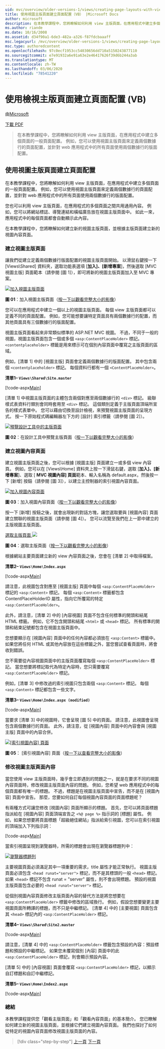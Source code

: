 ```yaml
---
uid: mvc/overview/older-versions-1/views/creating-page-layouts-with-view-master-pages-vb
title: 使用視圖主版頁面建立頁面配置（VB） |Microsoft Docs
author: microsoft
description: 在本教學課程中，您將瞭解如何利用 view 主版頁面，在應用程式中建立多個頁面的一般頁面配置。 您可以使用 。
ms.author: riande
ms.date: 10/16/2008
ms.assetid: d34f90a1-6de3-482a-a326-f87fdcbaaaff
msc.legacyurl: /mvc/overview/older-versions-1/views/creating-page-layouts-with-view-master-pages-vb
msc.type: authoredcontent
ms.openlocfilehash: 97c0ecf1953cc54030656dd710a5150243877110
ms.sourcegitcommit: e7e91932a6e91a63e2e46417626f39d6b244a3ab
ms.translationtype: MT
ms.contentlocale: zh-TW
ms.lasthandoff: 03/06/2020
ms.locfileid: "78541220"
---
```

# <a name="creating-page-layouts-with-view-master-pages-vb"></a>使用檢視主版頁面建立頁面配置 (VB)

由[Microsoft](https://github.com/microsoft)

[下載 PDF](https://download.microsoft.com/download/e/f/3/ef3f2ff6-7424-48f7-bdaa-180ef64c3490/ASPNET_MVC_Tutorial_12_VB.pdf)

> 在本教學課程中，您將瞭解如何利用 view 主版頁面，在應用程式中建立多個頁面的一般頁面配置。 例如，您可以使用視圖主版頁面來定義兩個數據行的頁面配置，並針對 web 應用程式中的所有頁面使用兩個數據行的版面配置。

## <a name="creating-page-layouts-with-view-master-pages"></a>使用視圖主版頁面建立頁面配置

在本教學課程中，您將瞭解如何利用 view 主版頁面，在應用程式中建立多個頁面的一般頁面配置。 例如，您可以使用視圖主版頁面來定義兩個數據行的頁面配置，並針對 web 應用程式中的所有頁面使用兩個數據行的版面配置。

您也可以利用 view 主版頁面，在應用程式的多個頁面之間共用通用內容。 例如，您可以將網站標誌、導覽連結和橫幅廣告放在視圖主版頁面中。 如此一來，應用程式中的每個頁面都會自動顯示此內容。

在本教學課程中，您將瞭解如何建立新的視圖主版頁面，並根據主版頁面建立新的視圖內容頁面。

### <a name="creating-a-view-master-page"></a>建立視圖主版頁面

讓我們從建立定義兩個數據行版面配置的視圖主版頁面開始。 以滑鼠右鍵按一下 [Views\Shared] 資料夾，選取功能表選項 [**加入]、[新增專案**]，然後選取 [MVC 視圖主版] 頁面範本（請參閱 [圖 1]），即可將新的視圖主版頁面加入至 MVC 專案。

[![加入視圖主版頁面](creating-page-layouts-with-view-master-pages-vb/_static/image2.png)](creating-page-layouts-with-view-master-pages-vb/_static/image1.png)

**圖 01**：加入視圖主版頁面（[按一下以觀看完整大小的影像](creating-page-layouts-with-view-master-pages-vb/_static/image3.png)）

您可以在應用程式中建立一個以上的視圖主版頁面。 每個 view 主版頁面都可以定義不同的頁面配置。 例如，您可能想要讓特定頁面具有兩個數據行的配置，而其他頁面具有三個數據行的版面配置。

視圖主版頁面看起來非常類似標準的 ASP.NET MVC 視圖。 不過，不同于一般的視圖，視圖主版頁面包含一個或多個 `<asp:ContentPlaceHolder>` 標記。 `<contentplaceholder>` 標籤是用來標示可在個別內容頁面中覆寫之主版頁面的區域。

例如，[清單 1] 中的 [視圖主版] 頁面會定義兩個數據行的版面配置。 其中包含兩個 `<contentplaceholder>` 標記。 每個資料行都有一個 `<ContentPlaceHolder>`。

**清單1– `Views\Shared\Site.master`**

[!code-aspx[Main](creating-page-layouts-with-view-master-pages-vb/samples/sample1.aspx)]

[清單 1] 中視圖主版頁面的主體包含兩個對應至兩個數據行的 `<div>` 標記。 級聯樣式表資料行類別會同時套用至 `<div>` 標記。 這個類別定義于主版頁面頂端所宣告的樣式表單中。 您可以藉由切換至設計檢視，來預覽視圖主版頁面的呈現方式。 按一下原始程式碼編輯器左下方的 [設計] 索引標籤（請參閱 [圖 2]）。

[![預覽設計工具中的主版頁面](creating-page-layouts-with-view-master-pages-vb/_static/image5.png)](creating-page-layouts-with-view-master-pages-vb/_static/image4.png)

**圖 02**：在設計工具中預覽主版頁面（[按一下以觀看完整大小的影像](creating-page-layouts-with-view-master-pages-vb/_static/image6.png)）

### <a name="creating-a-view-content-page"></a>建立視圖內容頁面

建立視圖主版頁面之後，您可以根據 [視圖主版] 頁面建立一或多個 view 內容頁。 例如，您可以在 [Views\Home] 資料夾上按一下滑鼠右鍵，選取 [**加入]、[新增專案**]、選取 [ **MVC 視圖內容] 頁面**範本、輸入名稱為 default.aspx，然後按一下 [新增] 按鈕（請參閱 [圖 3]），以建立主控制器的索引視圖內容頁面。

[![加入視圖內容頁面](creating-page-layouts-with-view-master-pages-vb/_static/image8.png)](creating-page-layouts-with-view-master-pages-vb/_static/image7.png)

**圖 03**：加入視圖內容頁面（[按一下以觀看完整大小的影像](creating-page-layouts-with-view-master-pages-vb/_static/image9.png)）

按一下 [新增] 按鈕之後，就會出現新的對話方塊，讓您選取要與 [視圖內容] 頁面建立關聯的視圖主版頁面（請參閱 [圖 4]）。 您可以流覽至我們在上一節中建立的主版視圖主版頁面。

[選取主版頁面 ![](creating-page-layouts-with-view-master-pages-vb/_static/image11.png)](creating-page-layouts-with-view-master-pages-vb/_static/image10.png)

**圖 04**：選取主版頁面（[按一下以觀看完整大小的影像](creating-page-layouts-with-view-master-pages-vb/_static/image12.png)）

根據網站主要頁面建立新的 view 內容頁面之後，您會在 [清單 2] 中取得檔案。

**清單2– `Views\Home\Index.aspx`**

[!code-aspx[Main](creating-page-layouts-with-view-master-pages-vb/samples/sample2.aspx)]

請注意，此視圖包含對應至 [視圖主版] 頁面中每個 `<asp:ContentPlaceHolder>` 標記的 `<asp:Content>` 標記。 每個 `<asp:Content>` 標籤都包含 ContentPlaceHolderID 屬性，指向它所覆寫的特定 `<asp:ContentPlaceHolder>`。

此外，請注意，[清單 2] 中的 [內容視圖] 頁面不包含任何標準的開頭和結尾 HTML 標籤。 例如，它不包含開頭和結尾 `<html>` 或 `<head>` 標記。 所有標準的開頭和結束記號都包含在視圖主版頁面中。

您想要顯示在 [視圖內容] 頁面中的任何內容都必須放在 `<asp:Content>` 標籤中。 如果您將任何 HTML 或其他內容放在這些標籤之外，當您嘗試查看頁面時，將會收到錯誤。

您不需要從內容視圖頁面中的主版頁面覆寫每個 `<asp:ContentPlaceHolder>` 標記。 當您想要將標記取代為特定內容時，您只需要覆寫 `<asp:ContentPlaceHolder>` 標記。

例如，[清單 3] 中修改過的索引視圖只包含兩個 `<asp:Content>` 標記。 每個 `<asp:Content>` 標記都包含一些文字。

**清單3– `Views\Home\Index.aspx (modified)`**

[!code-aspx[Main](creating-page-layouts-with-view-master-pages-vb/samples/sample3.aspx)]

當要求 [清單 3] 中的視圖時，它會呈現 [圖 5] 中的頁面。 請注意，此視圖會呈現包含兩個數據行的頁面。 此外，請注意，從 [視圖內容] 頁面中的內容會與 [視圖主版] 頁面中的內容合併。

[![[索引視圖內容] 頁面](creating-page-layouts-with-view-master-pages-vb/_static/image14.png)](creating-page-layouts-with-view-master-pages-vb/_static/image13.png)

**圖 05**： [索引視圖內容] 頁面（[按一下以查看完整大小的影像](creating-page-layouts-with-view-master-pages-vb/_static/image15.png)）

### <a name="modifying-view-master-page-content"></a>修改視圖主版頁面內容

當您使用 view 主版頁面時，幾乎會立即遇到的問題之一，就是在要求不同的視圖內容頁面時，修改視圖主版頁面內容的問題。 例如，您希望 web 應用程式中的每個頁面都有唯一的標題。 不過，標題是在視圖主版頁面中宣告，而不是在 [視圖內容] 頁面中宣告。 那麼，您要如何自訂每個視圖內容頁面的頁面標題呢？

有兩種方式可讓您修改 [視圖內容] 頁面所顯示的標題。 首先，您可以將頁面標題指派給在 [視圖內容] 頁面頂端宣告之 `<%@ page %>` 指示詞的 [標題] 屬性。 例如，如果您想要將頁面標題「超級絕佳網站」指派給索引視圖，您可以在索引視圖的頂端加入下列指示詞：

[!code-aspx[Main](creating-page-layouts-with-view-master-pages-vb/samples/sample4.aspx)]

當索引視圖呈現到瀏覽器時，所需的標題會出現在瀏覽器標題列中：

[![瀏覽器標題列](creating-page-layouts-with-view-master-pages-vb/_static/image17.png)](creating-page-layouts-with-view-master-pages-vb/_static/image16.png)

主要視圖頁面必須滿足其中一項重要的需求，title 屬性才能正常執行。 視圖主版頁面必須包含 `<head runat="server">` 標記，而不是其標頭的一般 `<head>` 標記。 如果 `<head>` 標記不包含 runat = "server" 屬性，則不會出現標題。 預設的視圖主版頁面包含必要的 `<head runat="server">` 標記。

從個別視圖內容頁面修改主版頁面內容的替代方法是將您想要在 `<asp:ContentPlaceHolder>` 標籤中修改的區域換行。 例如，假設您想要變更主要視圖頁面所轉譯的標題，而不只是中繼標記。 [清單 4] 中的 [主要視圖] 頁面包含其 `<head>` 標記內的 `<asp:ContentPlaceHolder>` 標記。

**清單4– `Views\Shared\Site2.master`**

[!code-aspx[Main](creating-page-layouts-with-view-master-pages-vb/samples/sample5.aspx)]

請注意，[清單 4] 中的 `<asp:ContentPlaceHolder>` 標籤包含預設的內容：預設標題和預設的中繼標記。 如果您未覆寫個別 [內容] 頁面中的此 `<asp:ContentPlaceHolder>` 標記，則會顯示預設內容。

[清單 5] 中的 [內容視圖] 頁面會覆寫 `<asp:ContentPlaceHolder>` 標記，以顯示自訂標題和自訂中繼標記。

**清單5– `Views\Home\Index2.aspx`**

[!code-aspx[Main](creating-page-layouts-with-view-master-pages-vb/samples/sample6.aspx)]

### <a name="summary"></a>總結

本教學課程提供您「觀看主版頁面」和「觀看內容頁面」的基本簡介。 您已瞭解如何建立新的視圖主版頁面，並根據它們建立視圖內容頁面。 我們也探討了如何從特定的視圖內容頁面修改視圖主版頁面的內容。

> [!div class="step-by-step"]
> [上一頁](using-the-tagbuilder-class-to-build-html-helpers-vb.md)
> [下一頁](passing-data-to-view-master-pages-vb.md)
